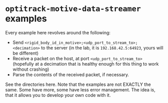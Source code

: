 # `optitrack-motive-data-streamer` examples

Every example here revolves around the following:

* Send `<rigid_body_id_in_motive>;<udp_port_to_stream_to>;<decimation>` to the server (in the lab, it is `192.168.42.5:64923`, yours will be different)
* Receive a packet on the host, at port `<udp_port_to_stream_to>` (hopefully at a decimation that is healthy enough for this thing to work without crashing)
* Parse the contents of the received packet, if necessary.

See the directories here. Note that the examples are not EXACTLY the same. Some have more, some have less error management. The idea is, that it allows you to develop your own code with it.
